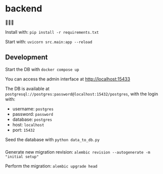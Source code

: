 # backend
🤮🤮🤮

Install with: `pip install -r requirements.txt`

Start with: `uvicorn src.main:app --reload`

## Development

Start the DB with `docker compose up`

You can access the admin interface at [http://localhost:15433](http://localhost:15433)

The DB is available at `postgresql://postgres:password@localhost:15432/postgres`, with the login with:
- username: `postgres`
- password: `password`
- database: `postgres`
- host: `localhost`
- port: `15432`

Seed the database with `python data_to_db.py`

###

Generate new migration revision: `alembic revision --autogenerate -m "initial setup"`


Perform the migration: `alembic upgrade head`
